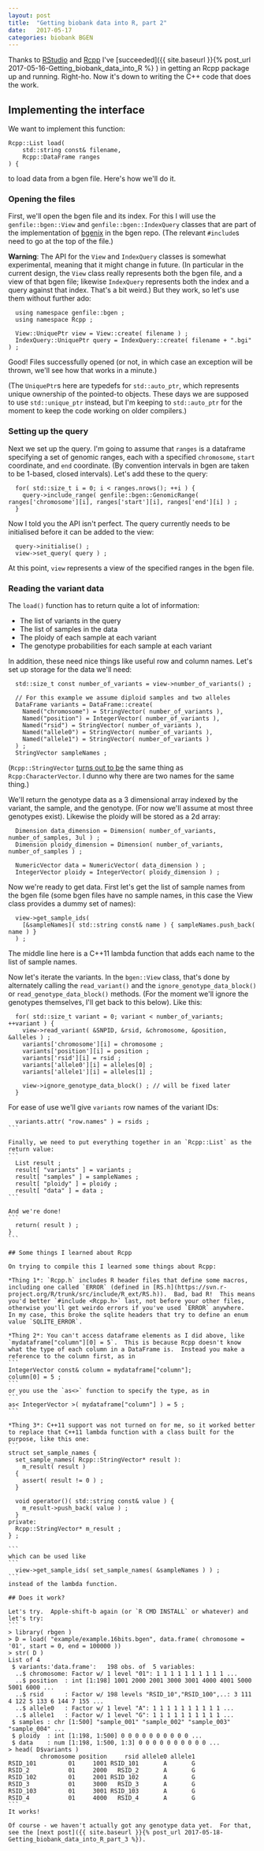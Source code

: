 ```yaml
---
layout: post
title:  "Getting biobank data into R, part 2"
date:   2017-05-17
categories: biobank BGEN
---
```


Thanks to [RStudio]() and [Rcpp]() I've [succeeded]({{ site.baseurl }}{% post_url 2017-05-16-Getting_biobank_data_into_R %}
) in getting an Rcpp package up and running.  Right-ho.  Now it's down to writing the C++ code that does the work.

## Implementing the interface ##

We want to implement this function:
```
Rcpp::List load(
	std::string const& filename,
	Rcpp::DataFrame ranges
) {
```
to load data from a bgen file.  Here's how we'll do it.  

### Opening the files ###
First, we'll open the bgen file and its index.  For this I will use the `genfile::bgen::View` and `genfile::bgen::IndexQuery` classes that are part of the implementation of [bgenix]() in the bgen repo.  (The relevant `#include`s need to go at the top of the file.)

**Warning**: The API for the `View` and `IndexQuery` classes is somewhat experimental, meaning that it might change in future.  (In particular in the current design, the `View` class really represents both the bgen file, and a view of that bgen file; likewise `IndexQuery` represents both the index and a query against that index.  That's a bit weird.)  But they work, so let's use them without further ado:

```
  using namespace genfile::bgen ;
  using namespace Rcpp ;

  View::UniquePtr view = View::create( filename ) ;
  IndexQuery::UniquePtr query = IndexQuery::create( filename + ".bgi" ) ;
```
Good!  Files successfully opened (or not, in which case an exception will be thrown, we'll see how that works in a minute.)

(The `UniquePtr`s here are typedefs for `std::auto_ptr`, which represents unique ownership of the pointed-to objects.  These days we are supposed to use `std::unique_ptr` instead, but I'm keeping to `std::auto_ptr` for the moment to keep the code working on older compilers.)

### Setting up the query ###

Next we set up the query.  I'm going to assume that `ranges` is a dataframe specifying a set of genomic ranges, each with a specified `chromosome`, `start` coordinate, and `end` coordinate.  (By convention intervals in bgen are taken to be 1-based, closed intervals).  Let's add these to the query:
```
  for( std::size_t i = 0; i < ranges.nrows(); ++i ) {
    query->include_range( genfile::bgen::GenomicRange( ranges['chromosome'][i], ranges['start'][i], ranges['end'][i] ) ;
  }
```
Now I told you the API isn't perfect.  The query currently needs to be initialised before it can be added to the view:
```
  query->initialise() ;
  view->set_query( query ) ;
```
At this point, `view` represents a view of the specified ranges in the bgen file.

### Reading the variant data ###

The `load()` function has to return quite a lot of information:
* The list of variants in the query
* The list of samples in the data
* The ploidy of each sample at each variant
* The genotype probabilities for each sample at each variant

In addition, these need nice things like useful row and column names.  Let's set up storage for the data we'll need:
```
  std::size_t const number_of_variants = view->number_of_variants() ;

  // For this example we assume diploid samples and two alleles
  DataFrame variants = DataFrame::create(
    Named("chromosome") = StringVector( number_of_variants ),
    Named("position") = IntegerVector( number_of_variants ),
    Named("rsid") = StringVector( number_of_variants ),
    Named("allele0") = StringVector( number_of_variants ),
    Named("allele1") = StringVector( number_of_variants )
  ) ;
  StringVector sampleNames ;
```
(`Rcpp::StringVector` [turns out to be](http://dirk.eddelbuettel.com/code/rcpp/html/instantiation_8h_source.html) the same thing as `Rcpp:CharacterVector`.  I dunno why there are two names for the same thing.)

We'll return the genotype data as a 3 dimensional array indexed by the variant, the sample, and the genotype.  (For now we'll assume at most three genotypes exist).  Likewise the ploidy will be stored as a 2d array:
```
  Dimension data_dimension = Dimension( number_of_variants, number_of_samples, 3ul ) ;
  Dimension ploidy_dimension = Dimension( number_of_variants, number_of_samples ) ;

  NumericVector data = NumericVector( data_dimension ) ;
  IntegerVector ploidy = IntegerVector( ploidy_dimension ) ;
```

Now we're ready to get data.  First let's get the list of sample names from the bgen file (some bgen files have no sample names, in this case the View class provides a dummy set of names):
```
  view->get_sample_ids(
  	[&sampleNames]( std::string const& name ) { sampleNames.push_back( name ) }
  ) ;
````
The middle line here is a C++11 lambda function that adds each name to the list of sample names.

Now let's iterate the variants.  In the `bgen::View` class, that's done by alternately calling the `read_variant()` and the `ignore_genotype_data_block()` or `read_genotype_data_block()` methods.  (For the moment we'll ignore the genotypes themselves, I'll get back to this below).  Like this:
```
  for( std::size_t variant = 0; variant < number_of_variants; ++variant ) {
    view->read_variant( &SNPID, &rsid, &chromosome, &position, &alleles ) ;
    variants['chromosome'][i] = chromosome ;
    variants['position'][i] = position ;
    variants['rsid'][i] = rsid ;
    variants['allele0'][i] = alleles[0] ;
    variants['allele1'][i] = alleles[1] ;

    view->ignore_genotype_data_block() ; // will be fixed later
  }
```

For ease of use we'll give `variants` row names of the variant IDs:
````
  variants.attr( "row.names" ) = rsids ;
```

Finally, we need to put everything together in an `Rcpp::List` as the return value:
```
  List result ;
  result[ "variants" ] = variants ;
  result[ "samples" ] = sampleNames ;
  result[ "ploidy" ] = ploidy ;
  result[ "data" ] = data ;
```

And we're done!
```
  return( result ) ;
}
```

## Some things I learned about Rcpp

On trying to compile this I learned some things about Rcpp:

*Thing 1*: `Rcpp.h` includes R header files that define some macros, including one called `ERROR` (defined in [RS.h](https://svn.r-project.org/R/trunk/src/include/R_ext/RS.h)).  Bad, bad R!  This means you'd better `#include <Rcpp.h>` last, not before your other files, otherwise you'll get weirdo errors if you've used `ERROR` anywhere.  In my case, this broke the sqlite headers that try to define an enum value `SQLITE_ERROR`.

*Thing 2*: You can't access dataframe elements as I did above, like `mydataframe["column"][0] = 5`.  This is because Rcpp doesn't know what the type of each column in a DataFrame is.  Instead you make a reference to the column first, as in 
```
IntegerVector const& column = mydataframe["column"];
column[0] = 5 ;
```
or you use the `as<>` function to specify the type, as in
```
as< IntegerVector >( mydataframe["column"] ) = 5 ;
```

*Thing 3*: C++11 support was not turned on for me, so it worked better to replace that C++11 lambda function with a class built for the purpose, like this one:
```
struct set_sample_names {
  set_sample_names( Rcpp::StringVector* result ):
    m_result( result )
  {
    assert( result != 0 ) ;
  }
  
  void operator()( std::string const& value ) {
    m_result->push_back( value ) ;
  }
private:
  Rcpp::StringVector* m_result ;
} ;

```
which can be used like
```
  view->get_sample_ids( set_sample_names( &sampleNames ) ) ;
```
instead of the lambda function.

## Does it work?

Let's try.  Apple-shift-b again (or `R CMD INSTALL` or whatever) and let's try:
```
> library( rbgen )
> D = load( "example/example.16bits.bgen", data.frame( chromosome = '01', start = 0, end = 100000 ))
> str( D )
List of 4
 $ variants:'data.frame':	198 obs. of  5 variables:
  ..$ chromosome: Factor w/ 1 level "01": 1 1 1 1 1 1 1 1 1 1 ...
  ..$ position  : int [1:198] 1001 2000 2001 3000 3001 4000 4001 5000 5001 6000 ...
  ..$ rsid      : Factor w/ 198 levels "RSID_10","RSID_100",..: 3 111 4 122 5 133 6 144 7 155 ...
  ..$ allele0   : Factor w/ 1 level "A": 1 1 1 1 1 1 1 1 1 1 ...
  ..$ allele1   : Factor w/ 1 level "G": 1 1 1 1 1 1 1 1 1 1 ...
 $ samples : chr [1:500] "sample_001" "sample_002" "sample_003" "sample_004" ...
 $ ploidy  : int [1:198, 1:500] 0 0 0 0 0 0 0 0 0 0 ...
 $ data    : num [1:198, 1:500, 1:3] 0 0 0 0 0 0 0 0 0 0 ...
> head( D$variants )
         chromosome position     rsid allele0 allele1
RSID_101         01     1001 RSID_101       A       G
RSID_2           01     2000   RSID_2       A       G
RSID_102         01     2001 RSID_102       A       G
RSID_3           01     3000   RSID_3       A       G
RSID_103         01     3001 RSID_103       A       G
RSID_4           01     4000   RSID_4       A       G
```
It works!

Of course - we haven't actually got any genotype data yet.  For that, see the [next post]({{ site.baseurl }}{% post_url 2017-05-18-Getting_biobank_data_into_R_part_3 %}).
